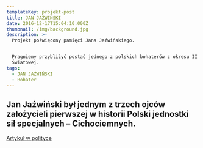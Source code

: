 ```yaml
---
templateKey: projekt-post
title: JAN JAŹWIŃSKI
date: 2016-12-17T15:04:10.000Z
thumbnail: /img/background.jpg
description: >-
  Projekt poświęcony pamięci Jana Jaźwińskiego.


  Pragniemy przybliżyć postać jednego z polskich bohaterów z okresu II Wojny
  Światowej.
tags:
  - JAN JAŹWIŃSKI
  - Bohater
---
```

## Jan Jaźwiński był jednym z trzech ojców założycieli pierwszej w historii Polski jednostki sił specjalnych – Cichociemnych.

[
Artykuł w polityce](http://wpolityce.pl/polityka/156952-znakomita-lektura-historyczna-pamietnik-jana-jazwinskiego-perelka-dla-milosnikow-historii-zwlaszcza-ii-wojny-swiatowej)
